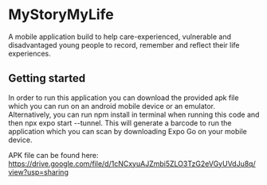 # MyStoryMyLife
A mobile application build to help care-experienced, vulnerable and disadvantaged young people to record, remember and reflect their life experiences. 

## Getting started
In order to run this application you can download the provided apk file which you can run on an android mobile device or an emulator. Alternatively, you can run npm install in terminal when running this code and then npx expo start --tunnel. This will generate a barcode to run the application which you can scan by downloading Expo Go on your mobile device. 

APK file can be found here: https://drive.google.com/file/d/1cNCxyuAJZmbi5ZLO3TzG2eVGyUVdJu8q/view?usp=sharing 


